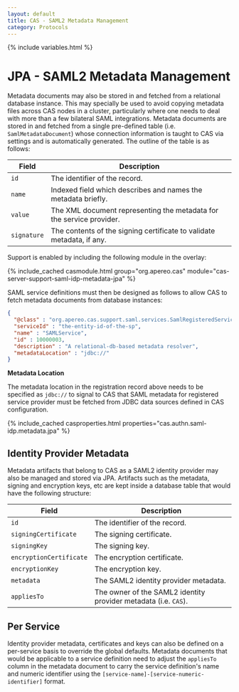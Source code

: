 ```yaml
---
layout: default
title: CAS - SAML2 Metadata Management
category: Protocols
---
```


{% include variables.html %}

# JPA - SAML2 Metadata Management

Metadata documents may also be stored in and fetched from a relational database instance. This may specially
be used to avoid copying metadata files across CAS nodes in a cluster, particularly where one needs to deal
with more than a few bilateral SAML integrations. Metadata documents are stored in and fetched from a single
pre-defined table  (i.e. `SamlMetadataDocument`) whose connection information is taught to CAS via
settings and is automatically generated. The outline of the table is as follows:

| Field       | Description                                                           |
|-------------|-----------------------------------------------------------------------|
| `id`        | The identifier of the record.                                         |
| `name`      | Indexed field which describes and names the metadata briefly.         |
| `value`     | The XML document representing the metadata for the service provider.  |
| `signature` | The contents of the signing certificate to validate metadata, if any. |

Support is enabled by including the following module in the overlay:

{% include_cached casmodule.html group="org.apereo.cas" module="cas-server-support-saml-idp-metadata-jpa" %}

SAML service definitions must then be designed as follows to allow CAS to fetch metadata documents from database instances:

```json
{
  "@class" : "org.apereo.cas.support.saml.services.SamlRegisteredService",
  "serviceId" : "the-entity-id-of-the-sp",
  "name" : "SAMLService",
  "id" : 10000003,
  "description" : "A relational-db-based metadata resolver",
  "metadataLocation" : "jdbc://"
}
```

<div class="alert alert-info"><strong>Metadata Location</strong><p>
The metadata location in the registration record above needs to be specified as <code>jdbc://</code> to 
signal to CAS that SAML metadata for registered service provider must be fetched from JDBC data sources defined in CAS configuration. 
</p></div>

{% include_cached casproperties.html properties="cas.authn.saml-idp.metadata.jpa" %}

## Identity Provider Metadata

Metadata artifacts that belong to CAS as a SAML2 identity provider may also be managed
and stored via JPA. Artifacts such as the metadata, signing and encryption keys, etc are kept
inside a database table that would have the following structure:

| Field                   | Description                                                     |
|-------------------------|-----------------------------------------------------------------|
| `id`                    | The identifier of the record.                                   |
| `signingCertificate`    | The signing certificate.                                        |
| `signingKey`            | The signing key.                                                |
| `encryptionCertificate` | The encryption certificate.                                     |
| `encryptionKey`         | The encryption key.                                             |
| `metadata`              | The SAML2 identity provider metadata.                           |
| `appliesTo`             | The owner of the SAML2 identity provider metadata (i.e. `CAS`). |

## Per Service

Identity provider metadata, certificates and keys can also be defined on a per-service basis to override the global defaults.
Metadata documents that would be applicable to a service definition need to adjust the `appliesTo` column in the metadata
document to carry the service definition's name and numeric identifier using the `[service-name]-[service-numeric-identifier]` format.
